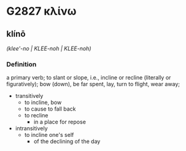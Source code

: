 # G2827 κλίνω

## klínō

_(klee'-no | KLEE-noh | KLEE-noh)_

### Definition

a primary verb; to slant or slope, i.e., incline or recline (literally or figuratively); bow (down), be far spent, lay, turn to flight, wear away; 

- transitively
  - to incline, bow
  - to cause to fall back
  - to recline
    - in a place for repose
- intransitively
  - to incline one's self
    - of the declining of the day
